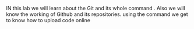IN this lab we will learn about the Git and its whole command .
Also  we will know the working of Github and its repositories.
using the command we get to know how to upload code online